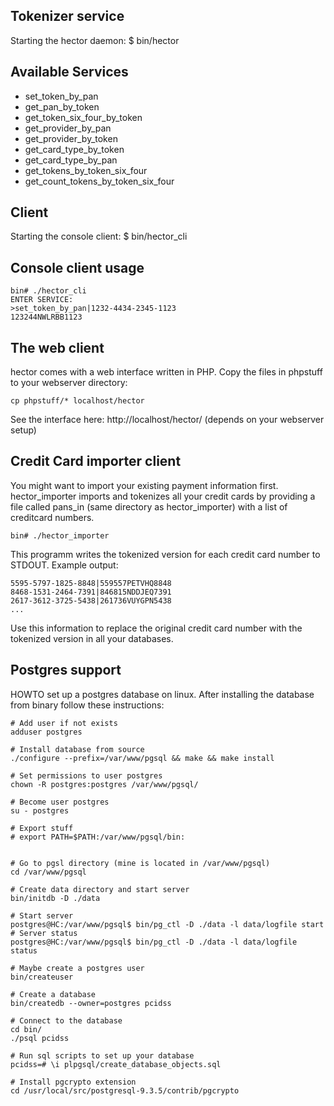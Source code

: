 Tokenizer service
-----------------
Starting the hector daemon:
    $ bin/hector


Available Services
--------
- set_token_by_pan
- get_pan_by_token
- get_token_six_four_by_token
- get_provider_by_pan
- get_provider_by_token
- get_card_type_by_token
- get_card_type_by_pan
- get_tokens_by_token_six_four
- get_count_tokens_by_token_six_four


Client
------
Starting the console client:
    $ bin/hector_cli


Console client usage
--------------------
    bin# ./hector_cli 
    ENTER SERVICE:
    >set_token_by_pan|1232-4434-2345-1123
    123244NWLRBB1123    


The web client
--------------
hector comes with a web interface written in PHP. Copy the files in phpstuff to your webserver directory:

    cp phpstuff/* localhost/hector

See the interface here: http://localhost/hector/ (depends on your webserver setup)


Credit Card importer client
---------------------------
You might want to import your existing payment information first. 
hector_importer imports and tokenizes all your credit cards by providing a file called pans_in (same directory as hector_importer) with a list of creditcard numbers. 

    bin# ./hector_importer 

This programm writes the tokenized version for each credit card number to STDOUT.
Example output:

	5595-5797-1825-8848|559557PETVHQ8848
	8468-1531-2464-7391|846815NDDJEQ7391
	2617-3612-3725-5438|261736VUYGPN5438
	...

Use this information to replace the original credit card number with the tokenized version in all your databases.


Postgres support
----------------
HOWTO set up a postgres database on linux. After installing the database from binary follow these instructions:

    # Add user if not exists
    adduser postgres
	
    # Install database from source
    ./configure --prefix=/var/www/pgsql && make && make install

    # Set permissions to user postgres
    chown -R postgres:postgres /var/www/pgsql/

    # Become user postgres
    su - postgres

    # Export stuff
    # export PATH=$PATH:/var/www/pgsql/bin:


    # Go to pgsl directory (mine is located in /var/www/pgsql)
    cd /var/www/pgsql

    # Create data directory and start server
    bin/initdb -D ./data

    # Start server
    postgres@HC:/var/www/pgsql$ bin/pg_ctl -D ./data -l data/logfile start
    # Server status
    postgres@HC:/var/www/pgsql$ bin/pg_ctl -D ./data -l data/logfile status

    # Maybe create a postgres user
    bin/createuser 

    # Create a database
    bin/createdb --owner=postgres pcidss

    # Connect to the database
    cd bin/
    ./psql pcidss

    # Run sql scripts to set up your database
    pcidss=# \i plpgsql/create_database_objects.sql 

    # Install pgcrypto extension
    cd /usr/local/src/postgresql-9.3.5/contrib/pgcrypto
